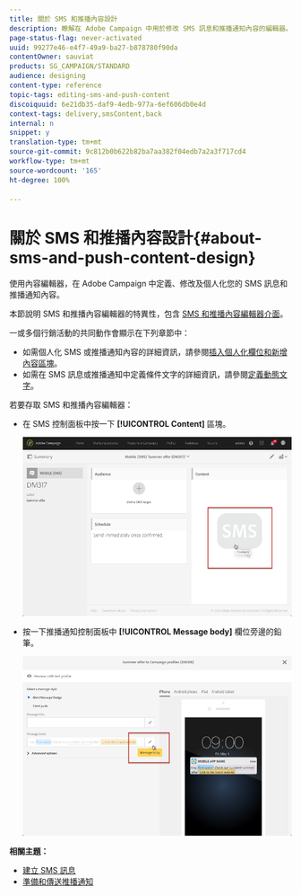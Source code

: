 ```yaml
---
title: 關於 SMS 和推播內容設計
description: 瞭解在 Adobe Campaign 中用於修改 SMS 訊息和推播通知內容的編輯器。
page-status-flag: never-activated
uuid: 99277e46-e4f7-49a9-ba27-b878780f90da
contentOwner: sauviat
products: SG_CAMPAIGN/STANDARD
audience: designing
content-type: reference
topic-tags: editing-sms-and-push-content
discoiquuid: 6e21db35-daf9-4edb-977a-6ef606db0e4d
context-tags: delivery,smsContent,back
internal: n
snippet: y
translation-type: tm+mt
source-git-commit: 9c812b0b622b82ba7aa382f04edb7a2a3f717cd4
workflow-type: tm+mt
source-wordcount: '165'
ht-degree: 100%

---
```



# 關於 SMS 和推播內容設計{#about-sms-and-push-content-design}

使用內容編輯器，在 Adobe Campaign 中定義、修改及個人化您的 SMS 訊息和推播通知內容。

本節說明 SMS 和推播內容編輯器的特異性，包含 [SMS 和推播內容編輯器介面](../../channels/using/sms-and-push-content-editor-interface.md)。

一或多個行銷活動的共同動作會顯示在下列章節中：

* 如需個人化 SMS 或推播通知內容的詳細資訊，請參閱[插入個人化欄位](../../designing/using/personalization.md#inserting-a-personalization-field)[和新增內容區塊](../../designing/using/personalization.md#adding-a-content-block)。
* 如需在 SMS 訊息或推播通知中定義條件文字的詳細資訊，請參閱[定義動態文字](../../channels/using/defining-dynamic-text.md)。

若要存取 SMS 和推播內容編輯器：

* 在 SMS 控制面板中按一下 **[!UICONTROL Content]** 區塊。

   ![](assets/des_sms_content.png)

* 按一下推播通知控制面板中 **[!UICONTROL Message body]** 欄位旁邊的鉛筆。

   ![](assets/des_push_body.png)

**相關主題：**

* [建立 SMS 訊息](../../channels/using/creating-an-sms-message.md)
* [準備和傳送推播通知](../../channels/using/preparing-and-sending-a-push-notification.md)
